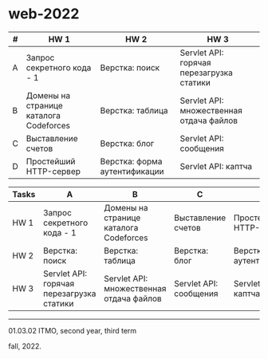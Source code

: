 # web-2022

#|HW 1|HW 2|HW 3
---|---|---|---
A|Запрос секретного кода - 1|Верстка: поиск|Servlet API: горячая перезагрузка статики
B|Домены на странице каталога Codeforces|Верстка: таблица|Servlet API: множественная отдача файлов
C|Выставление счетов|Верстка: блог|Servlet API: сообщения
D|Простейший HTTP-сервер|Верстка: форма аутентификации|Servlet API: каптча

Tasks|A|B|C|D
---|---|---|---|---
HW 1|Запрос секретного кода - 1|Домены на странице каталога Codeforces|Выставление счетов|Простейший HTTP-сервер
HW 2|Верстка: поиск|Верстка: таблица|Верстка: блог|Верстка: форма аутентификации
HW 3|Servlet API: горячая перезагрузка статики|Servlet API: множественная отдача файлов|Servlet API: сообщения|Servlet API: каптча

------
01.03.02 ITMO, second year, third term

fall, 2022.
